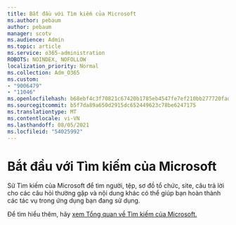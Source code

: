 ```yaml
---
title: Bắt đầu với Tìm kiếm của Microsoft
ms.author: pebaum
author: pebaum
manager: scotv
ms.audience: Admin
ms.topic: article
ms.service: o365-administration
ROBOTS: NOINDEX, NOFOLLOW
localization_priority: Normal
ms.collection: Adm_O365
ms.custom:
- "9006479"
- "11046"
ms.openlocfilehash: b68ebf4c3f70821c67420b1785eb4547fe7ef210bb277720fadc26309872467e
ms.sourcegitcommit: b5f7da89a650d2915dc652449623c78be6247175
ms.translationtype: MT
ms.contentlocale: vi-VN
ms.lasthandoff: 08/05/2021
ms.locfileid: "54025992"
---
```

# <a name="get-started-with-microsoft-search"></a>Bắt đầu với Tìm kiếm của Microsoft

Sử Tìm kiếm của Microsoft để tìm người, tệp, sơ đồ tổ chức, site, câu trả lời cho các câu hỏi thường gặp và nội dung khác có thể giúp bạn hoàn thành các tác vụ trong ứng dụng bạn đang sử dụng.

Để tìm hiểu thêm, hãy [xem Tổng quan về Tìm kiếm của Microsoft.](https://go.microsoft.com/fwlink/?linkid=2157644)
